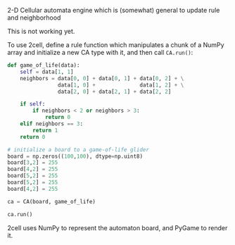 2-D Cellular automata engine which is (somewhat) general to update rule and
neighborhood

This is not working yet.

To use 2cell, define a rule function which manipulates a chunk of a NumPy array
and initialize a new CA type with it, and then call `CA.run()`:
``` python
def game_of_life(data):
    self = data[1, 1]
    neighbors = data[0, 0] + data[0, 1] + data[0, 2] + \
                data[1, 0] +              data[1, 2] + \
                data[2, 0] + data[2, 1] + data[2, 2]

    if self:
        if neighbors < 2 or neighbors > 3:
            return 0
    elif neighbors == 3:
        return 1
    return 0

# initialize a board to a game-of-life glider
board = np.zeros((100,100), dtype=np.uint8)
board[3,2] = 255
board[4,2] = 255
board[5,2] = 255
board[5,2] = 255
board[4,2] = 255

ca = CA(board, game_of_life)

ca.run()
```

2cell uses NumPy to represent the automaton board, and PyGame to render it.
